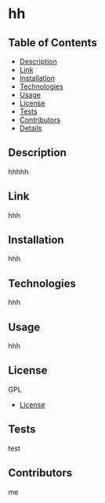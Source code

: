 
  # hh 

  ## Table of Contents
  - [Description](#description)
  - [Link](#url)
  - [Installation](#installation)
  - [Technologies](#technolo)
  - [Usage](#usage)
  - [License](#license)
  - [Tests](#tests)
  - [Contributors](#contributors)
  - [Details](#details)
  
  ## Description
  hhhhh

  ## Link
  hhh

  ## Installation
   hhh

  ## Technologies
  hhh
  
  ## Usage
  hhh

  ## License
  GPL
  - [License](https://opensource.org/licenses/GPL)

  ## Tests
  test

  ## Contributors
  me
  
